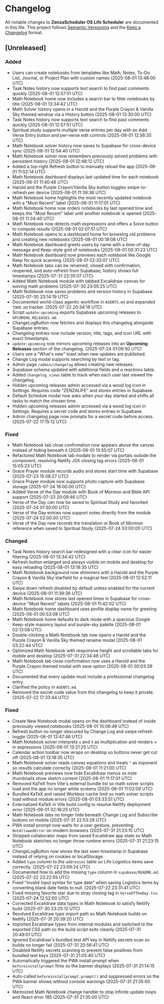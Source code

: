 # Changelog

All notable changes to **ZenzaScheduler OS Life Scheduler** are documented in this file. This project follows [Semantic Versioning](https://semver.org/) and the [Keep a Changelog](https://keepachangelog.com/) format.

## [Unreleased]
### Added
- Users can create notebooks from templates like Math, Notes, To-Do List, Journal, or Project Plan with custom names (2025-08-01 13:48:00 UTC)
- Task Notes history now supports text search to find past comments quickly (2025-08-01 12:57:51 UTC)
- Math Notebook home now includes a search bar to filter notebooks by title (2025-08-01 13:34:42 UTC)
- Math Solver history opens in a Harold and the Purple Crayon & Vanilla Sky themed window via a History button (2025-08-01 13:30:00 UTC)
- Task Notes history now supports text search to find past comments quickly (2025-08-01 12:57:51 UTC)
- Spiritual study supports multiple verse entries per day with an Add Verse Entry button and per-verse edit controls (2025-08-01 12:56:35 UTC)
- Math Notebook solver history now saves to Supabase for cross-device sync (2025-08-01 12:54:40 UTC)
- Math Notebook solver now remembers previously solved problems with persistent history (2025-08-01 12:48:12 UTC)
- Added a top-right Refresh button to manually reload the app (2025-08-01 11:52:14 UTC)
- Math Notebook dashboard displays last updated time for each notebook (2025-08-01 11:40:46 UTC)
- Harold and the Purple Crayon/Vanilla Sky button toggles swipe-to-refresh per device (2025-08-01 11:39:36 UTC)
- Math Notebook home highlights the most recently updated notebook with a "Most Recent" label (2025-08-01 11:17:01 UTC)
- Math Notebook home now orders notebooks by last opened time and keeps the "Most Recent" label until another notebook is opened (2025-08-01 11:34:40 UTC)
- Math Notebook now detects math expressions and offers a Solve button to compute results (2025-08-01 02:07:51 UTC)
- Math Notebook opens to a dashboard home for browsing old problems and creating new notebooks (2025-08-01 00:19:08 UTC)
- Math Notebook dashboard greets users by name with a time-of-day message and Keep-style grid of notebooks (2025-08-01 00:31:23 UTC)
- Math Notebook dashboard now previews each notebook like Google Keep for quick scanning (2025-08-01 02:33:07 UTC)
- Math Notebook tabs can be renamed, closed with confirmation, reopened, and auto-refresh from Supabase; history shows full timestamps (2025-07-31 23:35:07 UTC)
- Added Math Notebook module with tabbed Excalidraw canvas for solving math problems (2025-07-30 23:05:25 UTC)
- Math Notebook now saves problems and version history in Supabase (2025-07-30 23:14:19 UTC)
- Documented world-class agentic workflow in `AGENTS.md` and expanded `TODO.md` tracker. (2025-07-22 20:34:18 UTC)
- Script `update:upcoming` exports Supabase upcoming releases to `UPCOMING_RELEASES.md`.
- ChangeLogButton now fetches and displays this changelog alongside Supabase entries.
- Changelog entries now include version, title, tags, and icon URL with exact timestamps.
- `update:upcoming` now mirrors upcoming releases into an **Upcoming Releases** section of the changelog. (2025-07-24 01:06:50 UTC)
- Users see a "What's new" toast when new updates are published.
- Change Log modal supports searching by text or tag.
- Admin page `/admin/changelog` allows creating new releases.
- Supabase schema updated with additional fields and a reactions table.
- Added `changelog_views` table to track when each user last viewed the
  changelog.
- Hidden upcoming releases admin accessed via a wood log icon in Settings. Requires code "ZENZALIFE" and stores entries in Supabase.
- Default Schedule modal now asks when your day started and shifts all tasks to match the chosen time.
- Hidden upcoming releases admin accessed via a wood log icon in Settings. Requires a secret code and stores entries in Supabase.
- Admin changelog page now prompts for a secret code before access. (2025-07-22 17:15:12 UTC)

### Fixed
- Math Notebook tab close confirmation now appears above the canvas instead of hiding beneath it (2025-08-01 13:55:07 UTC)
- Refactored Math Notebook tab modals to render via portals outside the component, resolving Netlify JSX closing tag errors (2025-08-01 15:05:23 UTC)
- Grace Prayer module records audio and stores start time with Supabase (2025-07-23 15:08:27 UTC)
- Grace Prayer module now supports photo capture with Supabase storage (2025-07-24 18:00:00 UTC)
- Added Verse of the Day module with Book of Mormon and Bible API support (2025-07-23 20:09:46 UTC)
- Verse of the Day can now be saved to Spiritual Study and favorited (2025-07-24 01:30:00 UTC)
- Verse of the Day entries now support notes directly from the module (2025-07-24 02:00:00 UTC)
- Verse of the Day now records the translation or Book of Mormon reference when saved to Spiritual Study (2025-07-24 03:00:00 UTC)

### Changed
- Task Notes history search bar redesigned with a clear icon for easier filtering (2025-08-01 13:34:42 UTC)
- Refresh button enlarged and always visible on mobile and desktop for easy reloading (2025-08-01 13:18:35 UTC)
- Math Notebook background now shimmers with a Harold and the Purple Crayon & Vanilla Sky starfield for a magical feel (2025-08-01 12:52:11 UTC)
- Swipe down refresh disabled by default unless enabled for the current device (2025-08-01 11:39:36 UTC)
- Math Notebook now stores last opened times in Supabase for cross-device "Most Recent" labels (2025-08-01 11:42:02 UTC)
- Math Notebook home dashboard uses profile display name for greeting (2025-08-01 00:53:08 UTC)
- Math Notebook home defaults to dark mode with a spacious Google Keep-style masonry layout and purple-sky palette (2025-08-01 02:13:08 UTC)
- Double-clicking a Math Notebook tab now opens a Harold and the Purple Crayon & Vanilla Sky themed rename modal (2025-08-01 03:22:44 UTC)
- Optimized Math Notebook with responsive height and scrollable tabs for mobile and desktop (2025-07-31 22:34:46 UTC)
- Math Notebook tab close confirmation now uses a Harold and the Purple Crayon themed modal with save option (2025-08-01 00:03:39 UTC)
- Documented that every update must include a professional changelog entry.
- Clarified the policy in `AGENTS.md`.
- Removed the secret code value from this changelog to keep it private. (2025-07-22 17:33:44 UTC)

### Fixed
- Create New Notebook modal opens on the dashboard instead of inside previously viewed notebooks (2025-08-01 15:06:49 UTC)
- Refresh button no longer obscured by Change Log and swipe refresh toggle (2025-08-01 13:47:46 UTC)
- Math Notebook solver interprets `x` and `X` as multiplication and renders × in expressions (2025-08-01 13:21:25 UTC)
- Calendar action toolbar now wraps on desktop so buttons never get cut off (2025-08-01 13:18:35 UTC)
- Math Notebook solver reads canvas equations and treats `^` as exponent so results calculate correctly (2025-08-01 11:21:00 UTC)
- Math Notebook previews now hide Excalidraw menus so note thumbnails show sketch content (2025-08-01 11:17:01 UTC)
- Removed KaTeX from Vite's external bundle list so math solver scripts load and the app no longer white screens (2025-08-01 11:02:09 UTC)
- Bundled KaTeX and raised Workbox cache limit so math solver scripts load without module errors (2025-08-01 03:33:51 UTC)
- Externalized KaTeX in Vite build config to resolve Netlify deployment error (2025-08-01 02:16:25 UTC)
- Math Notebook tabs no longer hide beneath Change Log and Subscribe buttons on mobile (2025-07-31 22:53:28 UTC)
- PWA install prompt now waits for a user gesture, preventing `NotAllowedError` on modern browsers (2025-07-31 21:23:15 UTC)
- Stripped collaborator maps from saved Excalidraw app state so Math Notebook sketches no longer throw runtime errors (2025-07-31 21:23:15 UTC)
- ChangeLogButton now stores the last seen timestamp in Supabase instead of
  relying on cookies or localStorage.
- Added `type` column to the `addresses` table so Life Logistics items save correctly. (2025-07-22 23:09:24 UTC)
- Documented how to add the missing `type` column in `supabase/README.md`. (2025-07-22 23:22:55 UTC)
- Fixed "invalid input syntax for type date" when saving Logistics items by converting blank date fields to null. (2025-07-22 23:31:41 UTC)
- Fixed missing favorite star due to stray closing tag in `VerseOfTheDay.tsx`. (2025-07-24 12:52:00 UTC)
- Corrected Excalidraw data types in Math Notebook to satisfy Netlify build (2025-07-30 23:25:12 UTC)
- Resolved Excalidraw type import path so Math Notebook builds on Netlify (2025-07-31 20:39:20 UTC)
- Imported Excalidraw types from internal modules and switched to the exported CSS path so the build script exits cleanly (2025-07-31 20:49:01 UTC)
- Ignored Excalidraw's bundled test API key in Netlify secrets scan so builds no longer fail (2025-07-31 20:56:41 UTC)
- Disabled Netlify secrets scanning to prevent false positives from bundled test keys (2025-07-31 21:05:40 UTC)
- Automatically triggered the PWA install prompt when `beforeinstallprompt` fires so the banner displays (2025-07-31 21:14:15 UTC)
- Auto-called `beforeinstallprompt.prompt()` and suppressed errors so the PWA banner shows without console warnings (2025-07-31 21:35:00 UTC)
- Memoized Math Notebook change handler to stop infinite update loops and React error 185 (2025-07-31 21:35:00 UTC)
